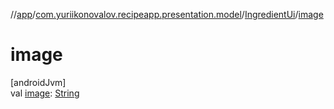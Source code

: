 //[app](../../../index.md)/[com.yuriikonovalov.recipeapp.presentation.model](../index.md)/[IngredientUi](index.md)/[image](image.md)

# image

[androidJvm]\
val [image](image.md): [String](https://kotlinlang.org/api/latest/jvm/stdlib/kotlin/-string/index.html)
